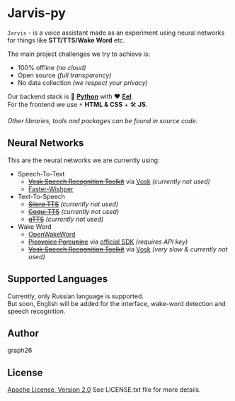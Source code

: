 # Jarvis-py

`Jarvis` - is a voice assistant made as an experiment using neural networks for things like **STT/TTS/Wake Word** etc.

The main project challenges we try to achieve is:
 - 100% offline *(no cloud)*
 - Open source *(full transparency)*
 - No data collection *(we respect your privacy)*

Our backend stack is 🐍 **[Python](https://www.rust-lang.org/)** with ❤️ **[Eel](https://pypi.org/project/Eel/)**.<br>
For the frontend we use ⚡️ **HTML & CSS** + 🛠️ **JS**.

*Other libraries, tools and packages can be found in source code.*

## Neural Networks

This are the neural networks we are currently using:

- Speech-To-Text
	- [~~Vosk Speech Recognition Toolkit~~](https://github.com/alphacep/vosk-api) via [Vosk](https://github.com/alphacep/vosk-api/tree/master/python) *(currently not used)*
    - [Faster-Wishper](https://github.com/SYSTRAN/faster-whisper?ysclid=mejrq9wlb9541488105)
- Text-To-Speech
	- [~~Silero TTS~~](https://github.com/snakers4/silero-models) *(currently not used)*
	- [~~Coqui TTS~~](https://github.com/coqui-ai/TTS) *(currently not used)*
	- [~~gTTS~~](https://github.com/nightlyistaken/tts_rust) *(currently not used)*
- Wake Word
	- [OpenWakeWord](https://github.com/dscripka/openWakeWord)
	- [~~Picovoice Porcupine~~](https://github.com/Picovoice/porcupine) via [official SDK](https://github.com/Picovoice/porcupine#rust) *(requires API key)*
	- [~~Vosk Speech Recognition Toolkit~~](https://github.com/alphacep/vosk-api) via [Vosk](https://github.com/alphacep/vosk-api/tree/master/python) *(very slow & currently not used)*

## Supported Languages

Currently, only Russian language is supported.<br>
But soon, English will be added for the interface, wake-word detection and speech recognition.

## Author

graph26

## License

[Apache License, Version 2.0](http://www.apache.org/licenses/LICENSE-2.0)
See LICENSE.txt file for more details.

